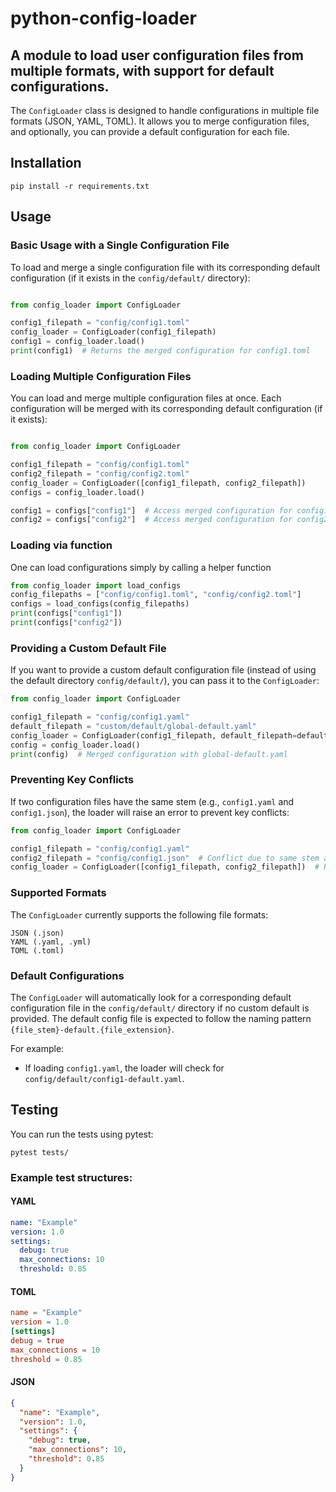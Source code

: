 # python-config-loader
## A module to load user configuration files from multiple formats, with support for default configurations.

The `ConfigLoader` class is designed to handle configurations in multiple file formats (JSON, YAML, TOML). It allows you to merge configuration files, and optionally, you can provide a default configuration for each file.

## Installation

```
pip install -r requirements.txt
```

## Usage
### Basic Usage with a Single Configuration File

To load and merge a single configuration file with its corresponding default configuration (if it exists in the `config/default/` directory):

```python

from config_loader import ConfigLoader

config1_filepath = "config/config1.toml"
config_loader = ConfigLoader(config1_filepath)
config1 = config_loader.load()
print(config1)  # Returns the merged configuration for config1.toml
```

### Loading Multiple Configuration Files

You can load and merge multiple configuration files at once. Each configuration will be merged with its corresponding default configuration (if it exists):

```python

from config_loader import ConfigLoader

config1_filepath = "config/config1.toml"
config2_filepath = "config/config2.toml"
config_loader = ConfigLoader([config1_filepath, config2_filepath])
configs = config_loader.load()

config1 = configs["config1"]  # Access merged configuration for config1.toml
config2 = configs["config2"]  # Access merged configuration for config2.toml
```
### Loading via function
One can load configurations simply by calling a helper function
```python
from config_loader import load_configs
config_filepaths = ["config/config1.toml", "config/config2.toml"]
configs = load_configs(config_filepaths)
print(configs["config1"])
print(configs["config2"])
```

### Providing a Custom Default File

If you want to provide a custom default configuration file (instead of using the default directory `config/default/`), you can pass it to the `ConfigLoader`:

```python
from config_loader import ConfigLoader

config1_filepath = "config/config1.yaml"
default_filepath = "custom/default/global-default.yaml"
config_loader = ConfigLoader(config1_filepath, default_filepath=default_filepath)
config = config_loader.load()
print(config)  # Merged configuration with global-default.yaml
```

### Preventing Key Conflicts

If two configuration files have the same stem (e.g., `config1.yaml` and `config1.json`), the loader will raise an error to prevent key conflicts:

```python
from config_loader import ConfigLoader

config1_filepath = "config/config1.yaml"
config2_filepath = "config/config1.json"  # Conflict due to same stem as config1.yaml
config_loader = ConfigLoader([config1_filepath, config2_filepath])  # Raises ValueError
```

### Supported Formats

The `ConfigLoader` currently supports the following file formats:

    JSON (.json)
    YAML (.yaml, .yml)
    TOML (.toml)

### Default Configurations

The `ConfigLoader` will automatically look for a corresponding default configuration file in the `config/default/` directory if no custom default is provided. The default config file is expected to follow the naming pattern `{file_stem}-default.{file_extension}`.

For example:

- If loading `config1.yaml`, the loader will check for `config/default/config1-default.yaml`.

## Testing

You can run the tests using pytest:

```console
pytest tests/
```

### Example test structures:
#### YAML
```yaml
name: "Example"
version: 1.0
settings:
  debug: true
  max_connections: 10
  threshold: 0.85
```
#### TOML
```toml
name = "Example"
version = 1.0
[settings]
debug = true
max_connections = 10
threshold = 0.85
```
#### JSON
```json
{
  "name": "Example",
  "version": 1.0,
  "settings": {
    "debug": true,
    "max_connections": 10,
    "threshold": 0.85
  }
}
```
